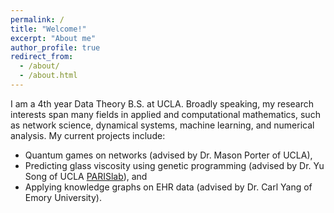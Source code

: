 ```yaml
---
permalink: /
title: "Welcome!"
excerpt: "About me"
author_profile: true
redirect_from: 
  - /about/
  - /about.html
---
```


I am a 4th year Data Theory B.S. at UCLA. Broadly speaking, my research interests span many fields in applied and computational mathematics, such as network science, dynamical systems, machine learning, and numerical analysis. My current projects include: 

- Quantum games on networks (advised by Dr. Mason Porter of UCLA),
- Predicting glass viscosity using genetic programming (advised by Dr. Yu Song of UCLA <a href="lab-paris.com" target="_blank">PARISlab</a>), and
- Applying knowledge graphs on EHR data (advised by Dr. Carl Yang of Emory University).
